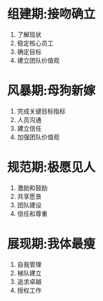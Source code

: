 # 组建期:接吻确立
1. 了解现状
2. 稳定核心员工
3. 确定目标
4. 建立团队价值观
# 风暴期:母狗新嫁
1. 完成关键目标指标
2. 人员沟通
3. 建立信任
4. 加强团队价值观
# 规范期:极愿见人
1. 激励和鼓励
2. 共享愿景
3. 团队建设
4. 信任和尊重
# 展现期:我体最瘦
1. 自我管理
2. 梯队建立
3. 追求卓越
4. 授权工作